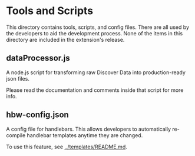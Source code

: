 # Tools and Scripts

This directory contains tools, scripts, and config files.
There are all used by the developers to aid the development process.
None of the items in this directory are included in the extension's release.

## dataProcessor.js

A node.js script for transforming raw Discover Data into production-ready json files.

Please read the documentation and comments inside that script for more info.

## hbw-config.json

A config file for handlebars. This allows developers to automatically re-compile handlebar templates anytime they are changed.

To use this feature, see [../templates/README.md](../templats/README.md).